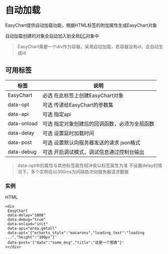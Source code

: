# 自动加载

EasyChart提供自动加载功能，根据HTML标签的附加属性生成EasyChart对象

自动加载创建的对象会自动加入到全局[EC](EC.md)对象中

>EasyChart需要一个div作为容器，采用自动加载，若容器没有id，会自动生成id

## 可用标签

|    标签     |                     说明                      |
| ----------- | --------------------------------------------- |
| EasyChart   | 必选 在此标签上创建EasyChart对象              |
| data-opt    | 可选 传递给EasyChart的参数集                  |
| data-api    | 可选 指定api                                  |
| data-onload | 可选 指定对象创建后的回调函数，必须为全局函数 |
| data-delay  | 可选 设置延时加载时间                         |
| data-post   | 可选 设置默认向服务器发送的请求 json格式      |
| data-debug  | 可选 开启调试模式，调试信息通过控制台输出     |

> data-opt中的属性与其他标签属性相冲突以标签属性为准
> 不设置delay的情况下，多个实例会以300ms为间隔依次向服务器请求数据


### 实例

HTML

```
<div
 EasyChart
 data-delay="1000"
 data-debug="true"
 data-onload="init"
 data-api="area.getall"
 data-opt='{"echarts_style":"macarons","loading_text":"loading ...","height":"100px"}'
 data-post='{"date":"some_msg","title":"这是一个图表"}'
></div>

```
